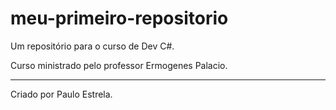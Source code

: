 # meu-primeiro-repositorio
Um repositório para o curso de Dev C#.

Curso ministrado pelo professor Ermogenes Palacio.

---
Criado por Paulo Estrela.